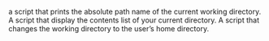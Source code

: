 a script that prints the absolute path name of the current working directory.
A script that display  the contents list of your current directory.
A script that changes the working directory to the user’s home directory.
